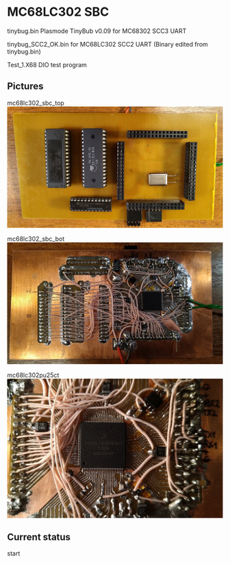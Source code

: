 
MC68LC302 SBC
==========
tinybug.bin Plasmode TinyBub v0.09 for MC68302 SCC3 UART

tinybug_SCC2_OK.bin for MC68LC302 SCC2 UART (Binary edited from tinybug.bin)

Test_1.X68 DIO test program
 
## Pictures

mc68lc302_sbc_top  
![mc68lc302_sbc_top ](/mc68lc302_sbc_top.jpg)

mc68lc302_sbc_bot   
![mc68lc302_sbc_bot](/mc68lc302_sbc_bot.jpg)

mc68lc302pu25ct  
![mc68lc302pu25ct](/mc68lc302pu25ct.jpg)

## Current status

start
